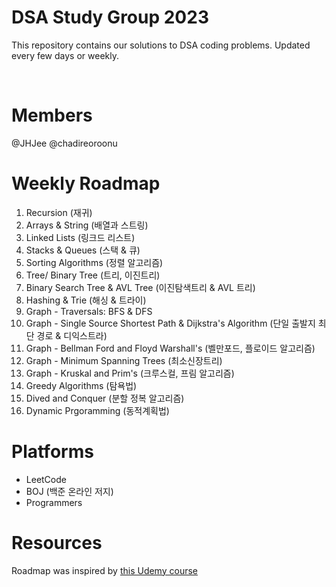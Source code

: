# DSA Study Group 2023

This repository contains our solutions to DSA coding problems.
Updated every few days or weekly.

<br>

# Members
@JHJee @chadireoroonu

# Weekly Roadmap
1. Recursion (재귀)
2. Arrays & String (배열과 스트링)
3. Linked Lists (링크드 리스트)
4. Stacks & Queues (스택 & 큐)
5. Sorting Algorithms (정렬 알고리즘)
5. Tree/ Binary Tree (트리, 이진트리)
6. Binary Search Tree & AVL Tree (이진탐색트리 & AVL 트리)
7. Hashing & Trie (해싱 & 트라이)
8. Graph - Traversals: BFS & DFS
9. Graph - Single Source Shortest Path & Dijkstra's Algorithm (단일 출발지 최단 경로 & 디익스트라)
10. Graph - Bellman Ford and Floyd Warshall's (벨만포드, 플로이드 알고리즘)
11. Graph - Minimum Spanning Trees (최소신장트리)
12. Graph - Kruskal and Prim's (크루스컬, 프림 알고리즘)
13. Greedy Algorithms (탐욕법)
14. Dived and Conquer (분할 정복 알고리즘)
15. Dynamic Prgoramming (동적계획법)

# Platforms
- LeetCode
- BOJ (백준 온라인 저지)
- Programmers

# Resources
Roadmap was inspired by [this Udemy course](https://www.udemy.com/course/data-structures-and-algorithms-bootcamp-in-python/)
